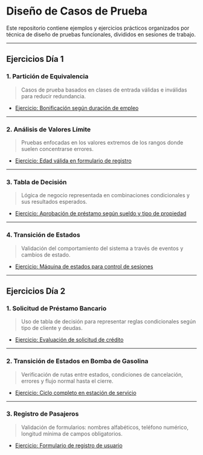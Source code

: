 # Diseño de Casos de Prueba

Este repositorio contiene ejemplos y ejercicios prácticos organizados por técnica de diseño de pruebas funcionales, divididos en sesiones de trabajo.

---

## Ejercicios Día 1

### 1. Partición de Equivalencia
> Casos de prueba basados en clases de entrada válidas e inválidas para reducir redundancia.
- [Ejercicio: Bonificación según duración de empleo](./ejerciciosDia1/particion_equivalencia.md)

---

### 2. Análisis de Valores Límite
> Pruebas enfocadas en los valores extremos de los rangos donde suelen concentrarse errores.
- [Ejercicio: Edad válida en formulario de registro](./ejerciciosDia1/valores_limite.md)

---

### 3. Tabla de Decisión
> Lógica de negocio representada en combinaciones condicionales y sus resultados esperados.
- [Ejercicio: Aprobación de préstamo según sueldo y tipo de propiedad](./ejerciciosDia1/tabla_decision.md)

---

### 4. Transición de Estados
> Validación del comportamiento del sistema a través de eventos y cambios de estado.
- [Ejercicio: Máquina de estados para control de sesiones](./ejerciciosDia1/transicion_estados.md)

---

## Ejercicios Día 2

### 1. Solicitud de Préstamo Bancario
> Uso de tabla de decisión para representar reglas condicionales según tipo de cliente y deudas.
- [Ejercicio: Evaluación de solicitud de crédito](./ejerciciosDia2/prestamo_bancario.md)

---

### 2. Transición de Estados en Bomba de Gasolina
> Verificación de rutas entre estados, condiciones de cancelación, errores y flujo normal hasta el cierre.
- [Ejercicio: Ciclo completo en estación de servicio](./ejerciciosDia2/transicion_estados.md)

---

### 3. Registro de Pasajeros
> Validación de formularios: nombres alfabéticos, teléfono numérico, longitud mínima de campos obligatorios.
- [Ejercicio: Formulario de registro de usuario](./ejerciciosDia2/registro_pasajeros.md)
